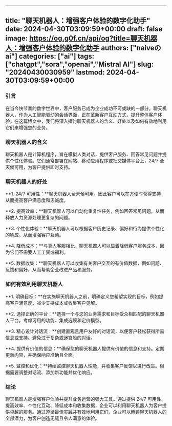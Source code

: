
---
title: "聊天机器人：增强客户体验的数字化助手"
date: 2024-04-30T03:09:59+00:00
draft: false
image: https://og.g0f.cn/api/og?title=聊天机器人：增强客户体验的数字化助手
authors: ["naiveのai"]
categories: ["ai"]
tags: ["chatgpt","sora","openai","Mistral AI"]
slug: "20240430030959"
lastmod: 2024-04-30T03:09:59+00:00
---
### 引言

在当今快节奏的数字世界中，客户服务已成为企业成功不可或缺的一部分。聊天机器人，作为人工智能驱动的会话界面，正在革新客户互动方式，提升整体客户体验。在这篇博文中，我们将深入探讨聊天机器人的含义、好处以及如何有效地利用它们来增强您的业务。

### 聊天机器人的含义

聊天机器人是计算机程序，旨在模拟人类对话，提供客户服务、回答常见问题并提供个性化体验。它们通常部署在网站、移动应用程序或社交媒体平台上，24/7 全天候可用，为客户提供即时支持。

### 聊天机器人的好处

**1. 24/7 可用性：**聊天机器人全天候可用，因此客户可以在方便时获得支持，从而提高客户满意度和忠诚度。

**2. 提高效率：**聊天机器人可以自动化重复性任务，例如回答常见问题，从而释放人力资源处理更复杂的问题。

**3. 个性化体验：**聊天机器人可以根据客户历史记录、偏好和行为提供个性化的响应，从而增强客户互动。

**4. 降低成本：**与真人客服相比，聊天机器人可以显着降低客户服务成本，因为它们不需要人工工资或福利。

**5. 数据收集：**聊天机器人可以收集有关客户交互的有价值数据，例如问题、反馈和偏好，从而帮助企业改进产品和服务。

### 如何有效利用聊天机器人

**1. 明确目标：**在实施聊天机器人之前，明确定义您希望实现的目标，例如提高客户满意度、减少支持成本或收集客户见解。

**2. 选择正确的平台：**选择一个与您的业务需求和目标受众相匹配的聊天机器人平台。考虑可用的功能、集成选项和定价模型。

**3. 精心设计对话流：**创建直观且用户友好的对话流，以便客户轻松获得所需信息或支持。避免过于复杂或迷宫般的对话。

**4. 提供有价值的信息：**确保您的聊天机器人提供有价值的信息和支持。定期更新内容，并确保响应准确且全面。

**5. 监控和优化：**持续监控聊天机器人性能，并收集客户反馈以进行改进。根据需要调整对话流、添加新功能并优化响应。

### 结论

聊天机器人是增强客户体验并提升业务运营的强大工具。通过提供 24/7 可用性、提高效率、个性化互动、降低成本和收集数据，企业可以利用聊天机器人为客户提供卓越的服务。通过遵循最佳实践并有效地利用它们，企业可以解锁聊天机器人的全部潜力，为客户创造无缝且令人满意的体验。